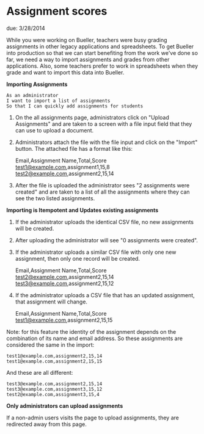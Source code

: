 # Assignment scores

due: 3/28/2014

While you were working on Bueller, teachers were busy grading assignments in
other legacy applications and spreadsheets.  To get Bueller into production so
that we can start benefiting from the work we've done so far, we need a way to
import assignments and grades from other applications. Also, some teachers
prefer to work in spreadsheets when they grade and want to import this data into
Bueller.

**Importing Assignments**

```
As an administrator
I want to import a list of assignments
So that I can quickly add assignments for students
```

1. On the all assignments page, administrators click on "Upload Assignments" and
   are taken to a screen with a file input field that they can use to upload a
   document.

2. Administrators attach the file with the file input and click on the "Import"
   button. The attached file has a format like this:

    Email,Assignment Name,Total,Score
    test1@example.com,assignment1,15,8
    test2@example.com,assignment2,15,14

3. After the file is uploaded the administrator sees "2 assignments were created" and
   are taken to a list of all the assignments where they can see the two listed
   assignments.

**Importing is Itempotent and Updates existing assignments**

1. If the administrator uploads the identical CSV file, no new assignments will
   be created.

2. After uploading the administrator will see "0 assignments were created".

3. If the administrator uploads a similar CSV file with only one new assignment,
   then only one record will be created.


    Email,Assignment Name,Total,Score
    test2@example.com,assignment2,15,14
    test3@example.com,assignment2,15,12

4. If the administrator uploads a CSV file that has an updated assignment, that
   assignment will change.


    Email,Assignment Name,Total,Score
    test1@example.com,assignment2,15,15

Note: for this feature the identity of the assignment depends on the
combination of its name and email address. So these assignments are considered
the same in the import:

    test1@example.com,assignment2,15,14
    test1@example.com,assignment2,15,15

And these are all different:

    test3@example.com,assignment2,15,14
    test3@example.com,assignment3,15,12
    test2@example.com,assignment3,15,4

**Only administrators can upload assignments**

If a non-admin users visits the page to upload assignments, they are redirected
away from this page.

